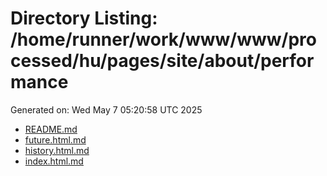 # Directory Listing: /home/runner/work/www/www/processed/hu/pages/site/about/performance
Generated on: Wed May  7 05:20:58 UTC 2025

- [README.md](README.md)
- [future.html.md](future.html.md)
- [history.html.md](history.html.md)
- [index.html.md](index.html.md)
